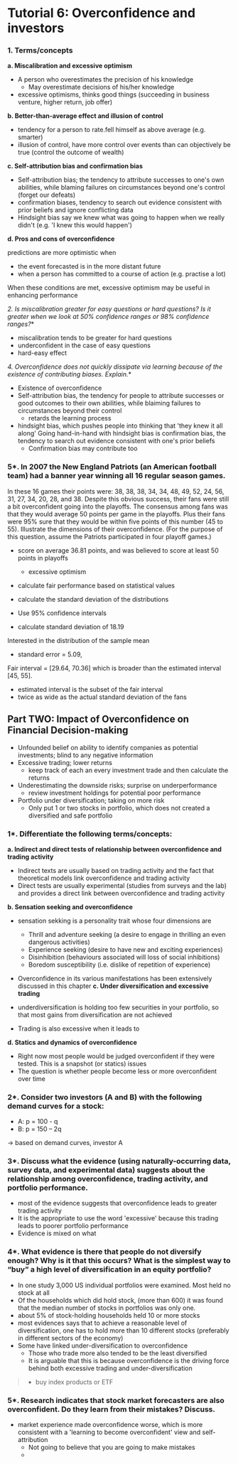 # Tutorial 6: Overconfidence and investors

### 1. Terms/concepts

**a.  Miscalibration and excessive optimism**
- A person who overestimates the precision of his knowledge
  - May overestimate decisions of his/her knowledge
- excessive optimisms, thinks good things (succeeding in business venture, higher return, job offer)

**b.  Better-than-average effect and illusion of control**
- tendency for a person to rate.fell himself as above average (e.g. smarter)
- illusion of control, have more control over events than can objectively be true (control the outcome of wealth)

**c.  Self-attribution bias and confirmation bias**
- Self-attribution bias; the tendency to attribute successes to one's own abilities, while blaming failures on circumstances beyond one's control (forget our defeats)
- confirmation biases, tendency to search out evidence consistent with prior beliefs and ignore conflicting data
- Hindsight bias say we knew what was going to happen when we really didn't (e.g. 'I knew this would happen')

**d.  Pros and cons of overconfidence**

predictions are more optimistic when
- the event forecasted is in the more distant future
- when a person has committed to a course of action (e.g. practise a lot)

When these conditions are met, excessive optimism may be useful in enhancing performance

**2*.  Is miscalibration greater for easy questions or hard questions?  Is it greater when we look at 50% confidence ranges or 98% confidence ranges?**
- miscalibration tends to be greater for hard questions
- underconfident in the case of easy questions
- hard-easy effect

**4*.  Overconfidence does not quickly dissipate via learning because of the existence of contributing biases.  Explain.**
- Existence of overconfidence
- Self-attribution bias, the tendency for people to attribute successes or good outcomes to their own abilities, while blaiming failures to circumstances beyond their control
  - retards the learning process
- hindsight bias, which pushes people into thinking that 'they knew it all along' Going hand-in-hand with hindsight bias is confirmation bias, the tendency to search out evidence consistent with one's prior beliefs
  - Confirmation bias may contribute too

### 5*.  In 2007 the New England Patriots (an American football team) had a banner year winning all 16 regular season games.  

In these 16 games their points were: 38, 38, 38, 34, 34, 48, 49, 52, 24, 56, 31, 27, 34, 20, 28, and 38.  Despite this obvious success, their fans were still a bit overconfident going into the playoffs.  The consensus among fans was that they would average 50 points per game in the playoffs.  Plus their fans were 95% sure that they would be within five points of this number (45 to 55).  Illustrate the dimensions of  their  overconfidence.    (For  the  purpose  of  this  question,  assume  the  Patriots participated in four playoff games.) 

- score on average 36.81 points, and was believed to score at least 50 points in playoffs
  - excessive optimism

- calculate fair performance based on statistical values
- calculate the standard deviation of the distributions
- Use 95% confidence intervals
- calculate standard deviation of 18.19

Interested in the distribution of the sample mean
- standard error = 5.09, 

Fair interval = [29.64, 70.36] which is broader than the estimated interval [45, 55].
- estimated interval is the subset of the fair interval
- twice as wide as the actual standard deviation of the fans

## Part TWO: Impact of Overconfidence on Financial Decision-making 
- Unfounded belief on ability to identify companies as potential investments; blind to any negative information
- Excessive trading; lower returns
  - keep track of each an every investment trade and then calculate the returns
- Underestimating the downside risks; surprise on underperformance
  - review investment holdings for potential poor performance
- Portfolio under diversification; taking on more risk
  - Only put 1 or two stocks in portfolio, which does not created a diversified and safe portfolio

### 1*.  Differentiate the following terms/concepts: 
**a.  Indirect and direct tests of relationship between overconfidence and trading activity**
- Indirect texts are usually based on trading activity and the fact that theoretical models link overconfidence and trading activity
- Direct tests are usually experimental (studies from surveys and the lab) and provides a direct link between overconfidence and trading activity

**b.  Sensation seeking and overconfidence**
- sensation sekking is a personality trait whose four dimensions are
  - Thrill and adventure seeking (a desire to engage in thrilling an even dangerous activities)
  - Experience seeking (desire to have new and exciting experiences)
  - Disinhibition (behaviours associated will loss of social inhibitions)
  - Boredom susceptibility (i.e. dislike of repetition of experience)

- Overconfidence in its various manifestations has been extensively discussed in this chapter
**c.  Under diversification and excessive trading**
- underdiversification is holding too few securities in your portfolio, so that most gains from diversification are not achieved
  
- Trading is also excessive when it leads to

**d.  Statics and dynamics of overconfidence**
- Right now most people would be judged overconfident if they were tested. This is a snapshot (or statics) issues
- The question is whether people become less or more overconfident over time

### 2*.  Consider two investors (A and B) with the following demand curves for a stock: 
- A: p = 100 - q 
- B: p = 150 – 2q

-> based on demand curves, investor A

### 3*. Discuss what the evidence (using naturally-occurring data, survey data, and experimental data) suggests about the relationship among overconfidence, trading activity, and portfolio performance. 

- most of the evidence suggests that overconfidence leads to greater trading activity
- It is the appropriate to use the word 'excessive' because this trading leads to poorer portfolio performance
- Evidence is mixed on what 

### 4*. What evidence is there that people do not diversify enough?  Why is it that this occurs?  What is the simplest way to “buy” a high level of diversification in an equity portfolio? 

- In one study 3,000 US individual portfolios were examined. Most held no stock at all
- Of the households which did hold stock, (more than 600) it was found that the median number of stocks in portfolios was only one.
- about 5% of stock-holding households held 10 or more stocks
- most evidences says that to achieve a reasonable level of diversification, one has to hold more than 10 different stocks (preferably in different sectors of the economy)
- Some have linked under-diversification to overconfidence
  - Those who trade more also tended to be the least diversified
  - It is arguable that this is because overconfidence is the driving force behind both excessive trading and under-diversification

> - buy index products or ETF

### 5*. Research indicates that stock market forecasters are also overconfident.  Do they learn from their mistakes?  Discuss. 

- market experience made overconfidence worse, which is more consistent with a 'learning to become overconfident' view and self-attribution
  - Not going to believe that you are going to make mistakes
  - 
